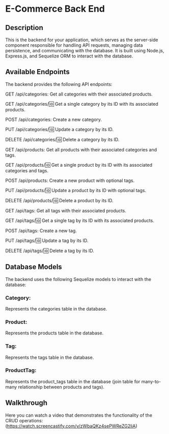 # E-Commerce Back End

## Description

This is the backend for your application, which serves as the server-side component responsible for handling API requests, managing data persistence, and communicating with the database. It is built using Node.js, Express.js, and Sequelize ORM to interact with the database.

## Available Endpoints

The backend provides the following API endpoints:

GET /api/categories: Get all categories with their associated products.

GET /api/categories/:id: Get a single category by its ID with its associated products.

POST /api/categories: Create a new category.

PUT /api/categories/:id: Update a category by its ID.

DELETE /api/categories/:id: Delete a category by its ID.

GET /api/products: Get all products with their associated categories and tags.

GET /api/products/:id: Get a single product by its ID with its associated categories and tags.

POST /api/products: Create a new product with optional tags.

PUT /api/products/:id: Update a product by its ID with optional tags.

DELETE /api/products/:id: Delete a product by its ID.

GET /api/tags: Get all tags with their associated products.

GET /api/tags/:id: Get a single tag by its ID with its associated products.

POST /api/tags: Create a new tag.

PUT /api/tags/:id: Update a tag by its ID.

DELETE /api/tags/:id: Delete a tag by its ID.

## Database Models

The backend uses the following Sequelize models to interact with the database:

### Category:

Represents the categories table in the database.

### Product: 

Represents the products table in the database.
### Tag:

Represents the tags table in the database.
### ProductTag: 

Represents the product_tags table in the database (join table for many-to-many relationship between products and tags).

## Walkthrough

Here you can watch a video that demonstrates the functionality of the CRUD operations:
(https://watch.screencastify.com/v/zWbaQKz4sePWReZG2liA)